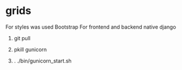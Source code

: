 # grids
For styles was used Bootstrap
For frontend and backend native django

1. git pull



3. pkill gunicorn
4. . ./bin/gunicorn_start.sh
